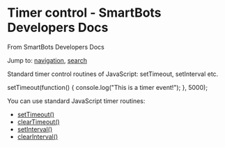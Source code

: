 # Timer control - SmartBots Developers Docs

From SmartBots Developers Docs

Jump to: [navigation](#mw-head), [search](#p-search)

Standard timer control routines of JavaScript: setTimeout, setInterval etc.

setTimeout(function() { console.log("This is a timer event!"); }, 5000);

You can use standard JavaScript timer routines:

*   [setTimeout()](https://developer.mozilla.org/en-US/docs/Web/API/WindowTimers/setTimeout)
*   [clearTimeout()](https://developer.mozilla.org/en-US/docs/Web/API/WindowTimers/clearTimeout)
*   [setInterval()](https://developer.mozilla.org/en-US/docs/Web/API/WindowTimers/setInterval)
*   [clearInterval()](https://developer.mozilla.org/en-US/docs/Web/API/WindowTimers/clearInterval)
